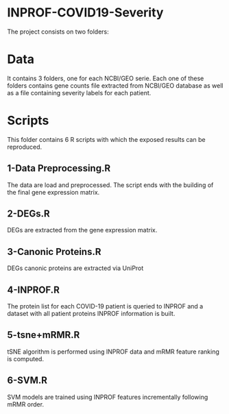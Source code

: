 # INPROF-COVID19-Severity
The project consists on two folders:

# Data
It contains 3 folders, one for each NCBI/GEO serie. Each one of these folders contains gene counts file extracted from NCBI/GEO database as well as a file containing severity labels for each patient.

# Scripts
This folder contains 6 R scripts with which the exposed results can be reproduced.
## 1-Data Preprocessing.R
The data are load and preprocessed. The script ends with the building of the final gene expression matrix.
## 2-DEGs.R
DEGs are extracted from the gene expression matrix.
## 3-Canonic Proteins.R
DEGs canonic proteins are extracted via UniProt
## 4-INPROF.R
The protein list for each COVID-19 patient is queried to INPROF and a dataset with all patient proteins INPROF information is built.
## 5-tsne+mRMR.R
tSNE algorithm is performed using INPROF data and mRMR feature ranking is computed.
## 6-SVM.R
SVM models are trained using INPROF features incrementally following mRMR order.
